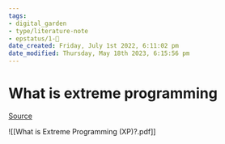 ```yaml
---
tags: 
- digital_garden
- type/literature-note
- epstatus/1-🌱
date_created: Friday, July 1st 2022, 6:11:02 pm
date_modified: Thursday, May 18th 2023, 6:15:56 pm
---
```

# What is extreme programming
[Source](https://www.agilealliance.org/glossary/xp/)

![[What is Extreme Programming (XP)?.pdf]]